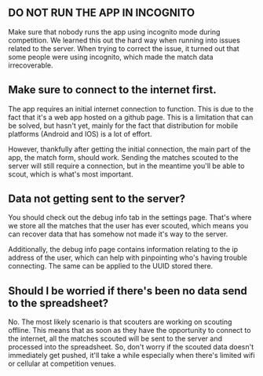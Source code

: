 ## DO NOT RUN THE APP IN INCOGNITO

Make sure that nobody runs the app using incognito mode during competition. We learned this out the hard way when running into issues related to the server. When trying to correct the issue, it turned out that some people were using incognito, which made the match data irrecoverable. 

## Make sure to connect to the internet first.

The app requires an initial internet connection to function. This is due to the fact that it's a web app hosted on a github page. This is a limitation that can be solved, but hasn't yet, mainly for the fact that distribution for mobile platforms (Android and IOS) is a lot of effort. 

However, thankfully after getting the initial connection, the main part of the app, the match form, should work. Sending the matches scouted to the server will still require a connection, but in the meantime you'll be able to scout, which is what's most important.

## Data not getting sent to the server?

You should check out the debug info tab in the settings page. That's where we store all the matches that the user has ever scouted, which means you can recover data that has somehow not made it's way to the server.

Additionally, the debug info page contains information relating to the ip address of the user, which can help with pinpointing who's having trouble connecting. The same can be applied to the UUID stored there.

## Should I be worried if there's been no data send to the spreadsheet?

No. The most likely scenario is that scouters are working on scouting offline. This means that as soon as they have the opportunity to connect to the internet, all the matches scouted will be sent to the server and processed into the spreadsheet. So, don't worry if the scouted data doesn't immediately get pushed, it'll take a while especially when there's limited wifi or cellular at competition venues.